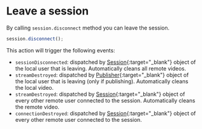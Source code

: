 # Leave a session

By calling `session.disconnect` method you can leave the session.

```javascript
session.disconnect();
```

This action will trigger the following events:

- `sessionDisconnected`: dispatched by [Session](/api/openvidu-browser/classes/session.html){:target="_blank"} object of the local user that is leaving. Automatically cleans all remote videos.
- `streamDestroyed`: dispatched by [Publisher](/api/openvidu-browser/classes/publisher.html){:target="_blank"} object of the local user that is leaving (only if publishing). Automatically cleans the local video.
- `streamDestroyed`: dispatched by [Session](/api/openvidu-browser/classes/session.html){:target="_blank"} object of every other remote user connected to the session. Automatically cleans the remote video.
- `connectionDestroyed`: dispatched by [Session](/api/openvidu-browser/classes/session.html){:target="_blank"} object of every other remote user connected to the session.

<br>